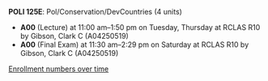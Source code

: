 **POLI 125E**: Pol/Conservation/DevCountries (4 units)

- **A00** (Lecture) at 11:00 am–1:50 pm on Tuesday, Thursday at RCLAS R10 by Gibson, Clark C (A04250519)
- **A00** (Final Exam) at 11:30 am–2:29 pm on Saturday at RCLAS R10 by Gibson, Clark C (A04250519)

[Enrollment numbers over time](./POLI125E.tsv)

